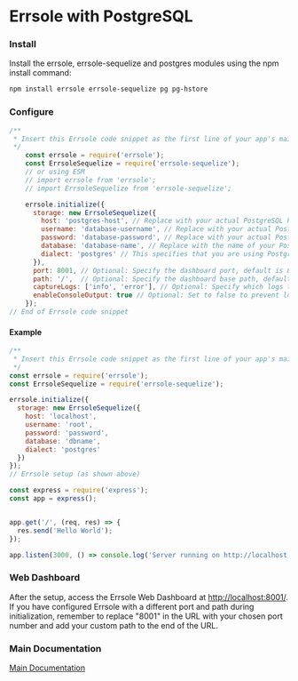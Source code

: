 # Errsole with PostgreSQL

### Install

Install the errsole, errsole-sequelize and postgres modules using the npm install command:

```bash
npm install errsole errsole-sequelize pg pg-hstore
```

### Configure

```javascript
/**
 * Insert this Errsole code snippet as the first line of your app's main file
 */
    const errsole = require('errsole');
    const ErrsoleSequelize = require('errsole-sequelize');
    // or using ESM
    // import errsole from 'errsole';
    // import ErrsoleSequelize from 'errsole-sequelize';

    errsole.initialize({
      storage: new ErrsoleSequelize({
        host: 'postgres-host', // Replace with your actual PostgreSQL host
        username: 'database-username', // Replace with your actual PostgreSQL username
        password: 'database-password', // Replace with your actual PostgreSQL password
        database: 'database-name', // Replace with the name of your PostgreSQL database
        dialect: 'postgres' // This specifies that you are using PostgreSQL
      }),
      port: 8001, // Optional: Specify the dashboard port, default is 8001
      path: '/',  // Optional: Specify the dashboard base path, default is '/'
      captureLogs: ['info', 'error'], // Optional: Specify which logs to capture, default is ['info', 'error']
      enableConsoleOutput: true // Optional: Set to false to prevent logs from printing in the terminal, default is true
    });
// End of Errsole code snippet
```

#### Example

```javascript
/**
 * Insert this Errsole code snippet as the first line of your app's main file
 */
const errsole = require('errsole');
const ErrsoleSequelize = require('errsole-sequelize');

errsole.initialize({
  storage: new ErrsoleSequelize({
    host: 'localhost',
    username: 'root',
    password: 'password',
    database: 'dbname',
    dialect: 'postgres'
  })
});
// Errsole setup (as shown above)

const express = require('express');
const app = express();


app.get('/', (req, res) => {
  res.send('Hello World');
});

app.listen(3000, () => console.log('Server running on http://localhost:3000'));
```

### Web Dashboard

After the setup, access the Errsole Web Dashboard at [http://localhost:8001/](http://localhost:8001/). If you have configured Errsole with a different port and path during initialization, remember to replace "8001" in the URL with your chosen port number and add your custom path to the end of the URL.

### Main Documentation

[Main Documentation](/README.md)
